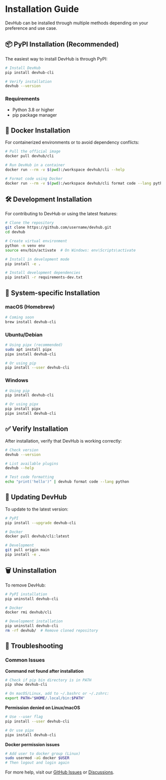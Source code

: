 # Installation Guide

DevHub can be installed through multiple methods depending on your preference and use case.

## 📦 PyPI Installation (Recommended)

The easiest way to install DevHub is through PyPI:

```bash
# Install DevHub
pip install devhub-cli

# Verify installation
devhub --version
```

### Requirements

- Python 3.8 or higher
- pip package manager

## 🐳 Docker Installation

For containerized environments or to avoid dependency conflicts:

```bash
# Pull the official image
docker pull devhub/cli

# Run DevHub in a container
docker run --rm -v $(pwd):/workspace devhub/cli --help

# Format code using Docker
docker run --rm -v $(pwd):/workspace devhub/cli format code --lang python
```

## 🛠️ Development Installation

For contributing to DevHub or using the latest features:

```bash
# Clone the repository
git clone https://github.com/username/devhub.git
cd devhub

# Create virtual environment
python -m venv env
source env/bin/activate  # On Windows: env\Scripts\activate

# Install in development mode
pip install -e .

# Install development dependencies
pip install -r requirements-dev.txt
```

## 🔧 System-specific Installation

### macOS (Homebrew)

```bash
# Coming soon
brew install devhub-cli
```

### Ubuntu/Debian

```bash
# Using pipx (recommended)
sudo apt install pipx
pipx install devhub-cli

# Or using pip
pip install --user devhub-cli
```

### Windows

```bash
# Using pip
pip install devhub-cli

# Or using pipx
pip install pipx
pipx install devhub-cli
```

## ✅ Verify Installation

After installation, verify that DevHub is working correctly:

```bash
# Check version
devhub --version

# List available plugins
devhub --help

# Test code formatting
echo "print('hello')" | devhub format code --lang python
```

## 🔄 Updating DevHub

To update to the latest version:

```bash
# PyPI
pip install --upgrade devhub-cli

# Docker
docker pull devhub/cli:latest

# Development
git pull origin main
pip install -e .
```

## 🗑️ Uninstallation

To remove DevHub:

```bash
# PyPI installation
pip uninstall devhub-cli

# Docker
docker rmi devhub/cli

# Development installation
pip uninstall devhub-cli
rm -rf devhub/  # Remove cloned repository
```

## 🚨 Troubleshooting

### Common Issues

**Command not found after installation**
```bash
# Check if pip bin directory is in PATH
pip show devhub-cli

# On macOS/Linux, add to ~/.bashrc or ~/.zshrc:
export PATH="$HOME/.local/bin:$PATH"
```

**Permission denied on Linux/macOS**
```bash
# Use --user flag
pip install --user devhub-cli

# Or use pipx
pipx install devhub-cli
```

**Docker permission issues**
```bash
# Add user to docker group (Linux)
sudo usermod -aG docker $USER
# Then logout and login again
```

For more help, visit our [GitHub Issues](https://github.com/username/devhub/issues) or [Discussions](https://github.com/username/devhub/discussions).

